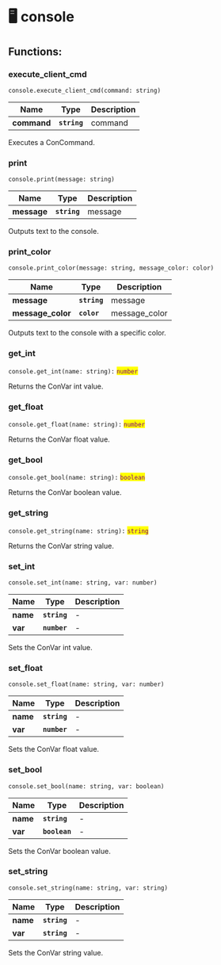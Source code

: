 # 🖥 console

## Functions:

### execute\_client\_cmd

`console.execute_client_cmd(command: string)`

| Name        | Type         | Description |
| ----------- | ------------ | ----------- |
| **command** | **`string`** | command     |

Executes a ConCommand.

### print

`console.print(message: string)`

| Name        | Type         | Description |
| ----------- | ------------ | ----------- |
| **message** | **`string`** | message     |

Outputs text to the console.

### print\_color

`console.print_color(message: string, message_color: color)`

| Name               | Type         | Description    |
| ------------------ | ------------ | -------------- |
| **message**        | **`string`** | message        |
| **message\_color** | **`color`**  | message\_color |

Outputs text to the console with a specific color.

### get\_int

`console.get_int(name: string):` <mark style="color:purple;">`number`</mark>

Returns the ConVar int value.

### get\_float

`console.get_float(name: string):` <mark style="color:purple;">`number`</mark>

Returns the ConVar float value.

### get\_bool

`console.get_bool(name: string):` <mark style="color:purple;">`boolean`</mark>

Returns the ConVar boolean value.

### get\_string

`console.get_string(name: string):` <mark style="color:purple;">`string`</mark>

Returns the ConVar string value.

### set\_int

`console.set_int(name: string, var: number)`

| Name     | Type         | Description |
| -------- | ------------ | ----------- |
| **name** | **`string`** | -           |
| **var**  | **`number`** | -           |

Sets the ConVar int value.

### set\_float

`console.set_float(name: string, var: number)`

| Name     | Type         | Description |
| -------- | ------------ | ----------- |
| **name** | **`string`** | -           |
| **var**  | **`number`** | -           |

Sets the ConVar float value.

### set\_bool

`console.set_bool(name: string, var: boolean)`

| Name     | Type          | Description |
| -------- | ------------- | ----------- |
| **name** | **`string`**  | -           |
| **var**  | **`boolean`** | -           |

Sets the ConVar boolean value.

### set\_string

`console.set_string(name: string, var: string)`

| Name     | Type         | Description |
| -------- | ------------ | ----------- |
| **name** | **`string`** | -           |
| **var**  | **`string`** | -           |

Sets the ConVar string value.
